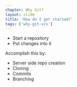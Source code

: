 ```yaml
---
chapter: Why Git?
layout: slide
title: 'How do I get started?'
tags: ['why-git-vcs']
---
```


* Start a repository
* Put changes into it

Accomplish this by:

* Server side repo creation
* Cloning
* Commits
* Branching
